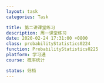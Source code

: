 ```yaml
---
layout: task
categories: Task

title: 第二讲课堂练习
description: 周一课堂练习
date: 2020-02-24 17:31:00 +0800
class: probabilityStatistics0224
function: ProbabilityStatistics0225
platform: 学习通
course: 概率统计

status: 归档
---
```


